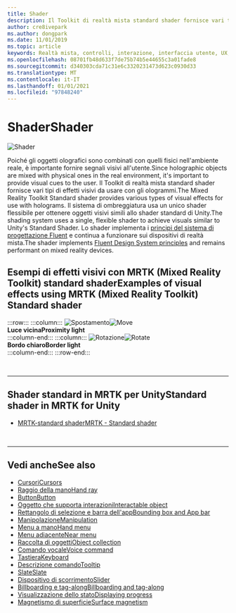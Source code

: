 ```yaml
---
title: Shader
description: Il Toolkit di realtà mista standard shader fornisce vari tipi di effetti visivi che possono essere usati con gli ologrammi.
author: cre8ivepark
ms.author: dongpark
ms.date: 11/01/2019
ms.topic: article
keywords: Realtà mista, controlli, interazione, interfaccia utente, UX, shader, auricolare realtà mista, auricolare di realtà mista, auricolare di realtà virtuale, HoloLens, MRTK, Toolkit realtà mista, effetti visivi
ms.openlocfilehash: 08701fb48d633f7de75b74b5e44655c3a01fade8
ms.sourcegitcommit: d340303cda71c31e6c3320231473d623c0930d33
ms.translationtype: MT
ms.contentlocale: it-IT
ms.lasthandoff: 01/01/2021
ms.locfileid: "97848240"
---
```

# <a name="shader"></a><span data-ttu-id="d5d03-104">Shader</span><span class="sxs-lookup"><span data-stu-id="d5d03-104">Shader</span></span>

![Shader](images/UX_Hero_StandardShader.jpg)

<span data-ttu-id="d5d03-106">Poiché gli oggetti olografici sono combinati con quelli fisici nell'ambiente reale, è importante fornire segnali visivi all'utente.</span><span class="sxs-lookup"><span data-stu-id="d5d03-106">Since holographic objects are mixed with physical ones in the real environment, it's important to provide visual cues to the user.</span></span> <span data-ttu-id="d5d03-107">Il Toolkit di realtà mista standard shader fornisce vari tipi di effetti visivi da usare con gli ologrammi.</span><span class="sxs-lookup"><span data-stu-id="d5d03-107">The Mixed Reality Toolkit Standard shader provides various types of visual effects for use with holograms.</span></span> <span data-ttu-id="d5d03-108">Il sistema di ombreggiatura usa un unico shader flessibile per ottenere oggetti visivi simili allo shader standard di Unity.</span><span class="sxs-lookup"><span data-stu-id="d5d03-108">The shading system uses a single, flexible shader to achieve visuals similar to Unity's Standard Shader.</span></span> <span data-ttu-id="d5d03-109">Lo shader implementa i [principi del sistema di progettazione Fluent](https://www.microsoft.com/design/fluent/#/) e continua a funzionare sui dispositivi di realtà mista.</span><span class="sxs-lookup"><span data-stu-id="d5d03-109">The shader implements [Fluent Design System principles](https://www.microsoft.com/design/fluent/#/) and remains performant on mixed reality devices.</span></span>
<br>

## <a name="examples-of-visual-effects-using-mrtk-mixed-reality-toolkit-standard-shader"></a><span data-ttu-id="d5d03-110">Esempi di effetti visivi con MRTK (Mixed Reality Toolkit) standard shader</span><span class="sxs-lookup"><span data-stu-id="d5d03-110">Examples of visual effects using MRTK (Mixed Reality Toolkit) Standard shader</span></span> 
:::row:::
    :::column:::
       <span data-ttu-id="d5d03-111">![Spostamento](images/UX_Button_Affordance_ProximityLight.jpg)</span><span class="sxs-lookup"><span data-stu-id="d5d03-111">![Move](images/UX_Button_Affordance_ProximityLight.jpg)</span></span><br>
       <span data-ttu-id="d5d03-112">**Luce vicina**</span><span class="sxs-lookup"><span data-stu-id="d5d03-112">**Proximity light**</span></span><br>
    :::column-end:::
    :::column:::
       <span data-ttu-id="d5d03-113">![Rotazione](images/UX_Button_Affordance_FocusHighlight.jpg)</span><span class="sxs-lookup"><span data-stu-id="d5d03-113">![Rotate](images/UX_Button_Affordance_FocusHighlight.jpg)</span></span><br>
        <span data-ttu-id="d5d03-114">**Bordo chiaro**</span><span class="sxs-lookup"><span data-stu-id="d5d03-114">**Border light**</span></span><br>
    :::column-end:::
:::row-end:::

<br>

---

## <a name="standard-shader-in-mrtk-for-unity"></a><span data-ttu-id="d5d03-115">Shader standard in MRTK per Unity</span><span class="sxs-lookup"><span data-stu-id="d5d03-115">Standard shader in MRTK for Unity</span></span>

* [<span data-ttu-id="d5d03-116">MRTK-standard shader</span><span class="sxs-lookup"><span data-stu-id="d5d03-116">MRTK - Standard shader</span></span>](https://microsoft.github.io/MixedRealityToolkit-Unity/Documentation/README_MRTKStandardShader.html)

<br>

---

## <a name="see-also"></a><span data-ttu-id="d5d03-117">Vedi anche</span><span class="sxs-lookup"><span data-stu-id="d5d03-117">See also</span></span>

* [<span data-ttu-id="d5d03-118">Cursori</span><span class="sxs-lookup"><span data-stu-id="d5d03-118">Cursors</span></span>](cursors.md)
* [<span data-ttu-id="d5d03-119">Raggio della mano</span><span class="sxs-lookup"><span data-stu-id="d5d03-119">Hand ray</span></span>](point-and-commit.md)
* [<span data-ttu-id="d5d03-120">Button</span><span class="sxs-lookup"><span data-stu-id="d5d03-120">Button</span></span>](button.md)
* [<span data-ttu-id="d5d03-121">Oggetto che supporta interazioni</span><span class="sxs-lookup"><span data-stu-id="d5d03-121">Interactable object</span></span>](interactable-object.md)
* [<span data-ttu-id="d5d03-122">Rettangolo di selezione e barra dell'app</span><span class="sxs-lookup"><span data-stu-id="d5d03-122">Bounding box and App bar</span></span>](app-bar-and-bounding-box.md)
* [<span data-ttu-id="d5d03-123">Manipolazione</span><span class="sxs-lookup"><span data-stu-id="d5d03-123">Manipulation</span></span>](direct-manipulation.md)
* [<span data-ttu-id="d5d03-124">Menu a mano</span><span class="sxs-lookup"><span data-stu-id="d5d03-124">Hand menu</span></span>](hand-menu.md)
* [<span data-ttu-id="d5d03-125">Menu adiacente</span><span class="sxs-lookup"><span data-stu-id="d5d03-125">Near menu</span></span>](near-menu.md)
* [<span data-ttu-id="d5d03-126">Raccolta di oggetti</span><span class="sxs-lookup"><span data-stu-id="d5d03-126">Object collection</span></span>](object-collection.md)
* [<span data-ttu-id="d5d03-127">Comando vocale</span><span class="sxs-lookup"><span data-stu-id="d5d03-127">Voice command</span></span>](voice-input.md)
* [<span data-ttu-id="d5d03-128">Tastiera</span><span class="sxs-lookup"><span data-stu-id="d5d03-128">Keyboard</span></span>](keyboard.md)
* [<span data-ttu-id="d5d03-129">Descrizione comando</span><span class="sxs-lookup"><span data-stu-id="d5d03-129">Tooltip</span></span>](tooltip.md)
* [<span data-ttu-id="d5d03-130">Slate</span><span class="sxs-lookup"><span data-stu-id="d5d03-130">Slate</span></span>](slate.md)
* [<span data-ttu-id="d5d03-131">Dispositivo di scorrimento</span><span class="sxs-lookup"><span data-stu-id="d5d03-131">Slider</span></span>](slider.md)
* [<span data-ttu-id="d5d03-132">Billboarding e tag-along</span><span class="sxs-lookup"><span data-stu-id="d5d03-132">Billboarding and tag-along</span></span>](billboarding-and-tag-along.md)
* [<span data-ttu-id="d5d03-133">Visualizzazione dello stato</span><span class="sxs-lookup"><span data-stu-id="d5d03-133">Displaying progress</span></span>](progress.md)
* [<span data-ttu-id="d5d03-134">Magnetismo di superficie</span><span class="sxs-lookup"><span data-stu-id="d5d03-134">Surface magnetism</span></span>](surface-magnetism.md)
